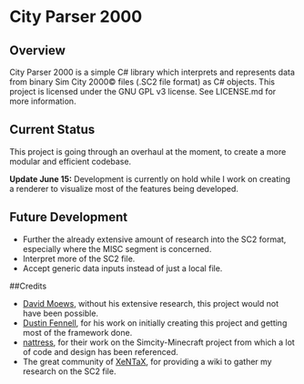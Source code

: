 ﻿City Parser 2000
================

## Overview
City Parser 2000 is a simple C# library which interprets and represents data from binary Sim City 2000&copy; files (.SC2 file format) as C# objects. This project is licensed under the GNU GPL v3 license. See LICENSE.md for more information.

## Current Status
This project is going through an overhaul at the moment, to create a more modular and efficient codebase.

**Update June 15:** Development is currently on hold while I work on creating a renderer to visualize most of the features being developed.

## Future Development
- Further the already extensive amount of research into the SC2 format, especially where the MISC segment is concerned.
- Interpret more of the SC2 file.
- Accept generic data inputs instead of just a local file.

##Credits
- [David Moews](http://djm.cc/simcity-2000-info.txt), without his extensive research, this project would not have been possible.
- [Dustin Fennell](https://github.com/dwfennell/city-parser-2000), for his work on initially creating this project and getting most of the framework done.
- [nattress](https://github.com/nattress/simcity-minecraft), for their work on the Simcity-Minecraft project from which a lot of code and design has been referenced.
- The great community of [XeNTaX](http://wiki.xentax.com/index.php?title=Simcity_2000_Special_Edition), for providing a wiki to gather my research on the SC2 file.
